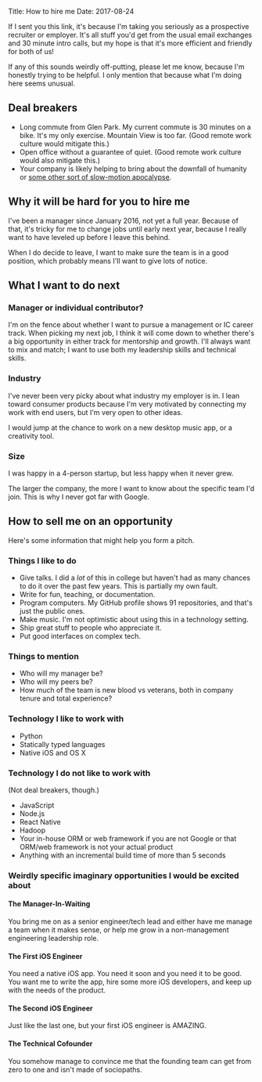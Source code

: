Title: How to hire me
Date: 2017-08-24

If I sent you this link, it's because I'm taking you seriously as a prospective
recruiter or employer. It's all stuff you'd get from the usual email exchanges
and 30 minute intro calls, but my hope is that it's more efficient and friendly
for both of us!

If any of this sounds weirdly off-putting, please let me know, because I'm
honestly trying to be helpful. I only mention that because what I'm doing here
seems unusual.

## Deal breakers

* Long commute from Glen Park. My current commute is 30 minutes on a bike. It's
  my only exercise. Mountain View is too far. (Good remote work culture would
  mitigate this.) 
* Open office without a guarantee of quiet. (Good remote work culture would
  also mitigate this.)
* Your company is likely helping to bring about the downfall of humanity or
  [some other sort of slow-motion apocalypse](https://io9.gizmodo.com/william-gibson-on-the-apocalypse-america-and-the-peri-1656659382).

## Why it will be hard for you to hire me

I've been a manager since January 2016, not yet a full year. Because of that,
it's tricky for me to change jobs until early next year, because I really want
to have leveled up before I leave this behind.

When I do decide to leave, I want to make sure the team is in a good position,
which probably means I'll want to give lots of notice.

## What I want to do next

### Manager or individual contributor?

I'm on the fence about whether I want to pursue a management or IC career
track. When picking my next job, I think it will come down to whether there's
a big opportunity in either track for mentorship and growth. I'll always
want to mix and match; I want to use both my leadership skills and technical
skills.

### Industry

I've never been very picky about what industry my employer is in. I lean toward
consumer products because I'm very motivated by connecting my work with end
users, but I'm very open to other ideas.

I would jump at the chance to work on a new desktop music app, or a creativity
tool.

### Size

I was happy in a 4-person startup, but less happy when it never grew.

The larger the company, the more I want to know about the specific team I'd
join. This is why I never got far with Google.

## How to sell me on an opportunity

Here's some information that might help you form a pitch.

### Things I like to do

* Give talks. I did a _lot_ of this in college but haven't had as many
  chances to do it over the past few years. This is partially my own fault.
* Write for fun, teaching, or documentation.
* Program computers. My GitHub profile shows 91 repositories, and that's
  just the public ones.
* Make music. I'm not optimistic about using this in a technology setting.
* Ship great stuff to people who appreciate it.
* Put good interfaces on complex tech.

### Things to mention

* Who will my manager be?
* Who will my peers be?
* How much of the team is new blood vs veterans, both in company tenure and
  total experience?

### Technology I like to work with

* Python
* Statically typed languages
* Native iOS and OS X

### Technology I do not like to work with

(Not deal breakers, though.)

* JavaScript
* Node.js
* React Native
* Hadoop
* Your in-house ORM or web framework if you are not Google or that ORM/web
  framework is not your actual product
* Anything with an incremental build time of more than 5 seconds

### Weirdly specific imaginary opportunities I would be excited about

#### The Manager-In-Waiting

You bring me on as a senior engineer/tech lead and either have me manage a
team when it makes sense, or help me grow in a non-management engineering
leadership role.

#### The First iOS Engineer

You need a native iOS app. You need it soon and you need it to be good. You
want me to write the app, hire some more iOS developers, and keep up with
the needs of the product.

#### The Second iOS Engineer

Just like the last one, but your first iOS engineer is AMAZING.

#### The Technical Cofounder

You somehow manage to convince me that the founding team can get from zero to
one and isn't made of sociopaths.